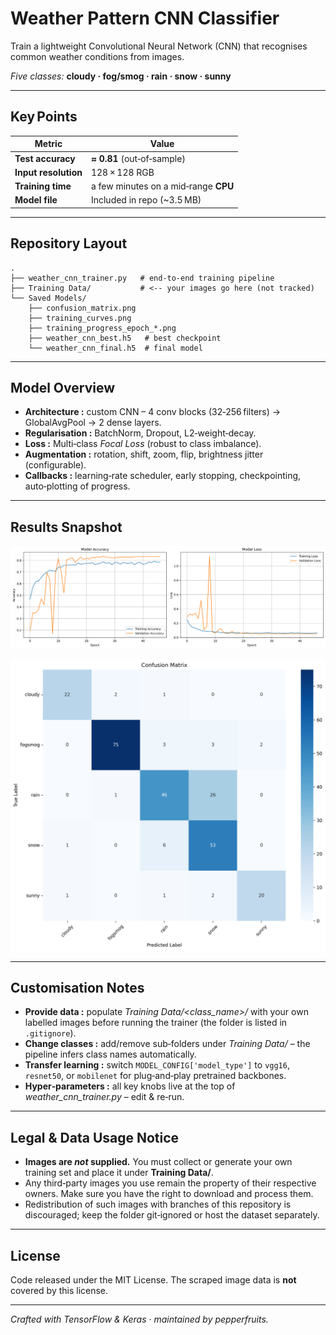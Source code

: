 # Weather Pattern CNN Classifier

Train a lightweight Convolutional Neural Network (CNN) that recognises common weather conditions from images.

*Five classes:* **cloudy · fog/smog · rain · snow · sunny**

---

## Key Points

| Metric               | Value                                |
| -------------------- | ------------------------------------ |
| **Test accuracy**    | **≈ 0.81** (out‑of‑sample)           |
| **Input resolution** | 128 × 128 RGB                        |
| **Training time**    | a few minutes on a mid‑range **CPU** |
| **Model file**       | Included in repo (\~3.5 MB)          |

---

## Repository Layout

```
.
├── weather_cnn_trainer.py   # end‑to‑end training pipeline
├── Training Data/           # <‑‑ your images go here (not tracked)
└── Saved Models/
    ├── confusion_matrix.png
    ├── training_curves.png
    ├── training_progress_epoch_*.png
    ├── weather_cnn_best.h5   # best checkpoint
    └── weather_cnn_final.h5  # final model
```

---

## Model Overview

- **Architecture :** custom CNN – 4 conv blocks (32‑256 filters) → GlobalAvgPool → 2 dense layers.
- **Regularisation :** BatchNorm, Dropout, L2‑weight‑decay.
- **Loss :** Multi‑class *Focal Loss* (robust to class imbalance).
- **Augmentation :** rotation, shift, zoom, flip, brightness jitter (configurable).
- **Callbacks :** learning‑rate scheduler, early stopping, checkpointing, auto‑plotting of progress.

---

## Results Snapshot

![Training Curves](https://github.com/pepperfruits/Weather-CNN-Classifier/blob/main/Saved%20Models/training_curves.png)

![Confusion Matrix](https://github.com/pepperfruits/Weather-CNN-Classifier/blob/main/Saved%20Models/confusion_matrix.png)

---

## Customisation Notes

- **Provide data :** populate *Training Data/\<class\_name>/* with your own labelled images before running the trainer (the folder is listed in `.gitignore`).
- **Change classes :** add/remove sub‑folders under *Training Data/* – the pipeline infers class names automatically.
- **Transfer learning :** switch `MODEL_CONFIG['model_type']` to `vgg16`, `resnet50`, or `mobilenet` for plug‑and‑play pretrained backbones.
- **Hyper‑parameters :** all key knobs live at the top of *weather\_cnn\_trainer.py* – edit & re‑run.

---

## Legal & Data Usage Notice

- **Images are *****not***** supplied.** You must collect or generate your own training set and place it under **Training Data/**.
- Any third‑party images you use remain the property of their respective owners. Make sure you have the right to download and process them.
- Redistribution of such images with branches of this repository is discouraged; keep the folder git‑ignored or host the dataset separately.

---

## License

Code released under the MIT License. The scraped image data is **not** covered by this license.

---

*Crafted with TensorFlow & Keras · maintained by pepperfruits.*

